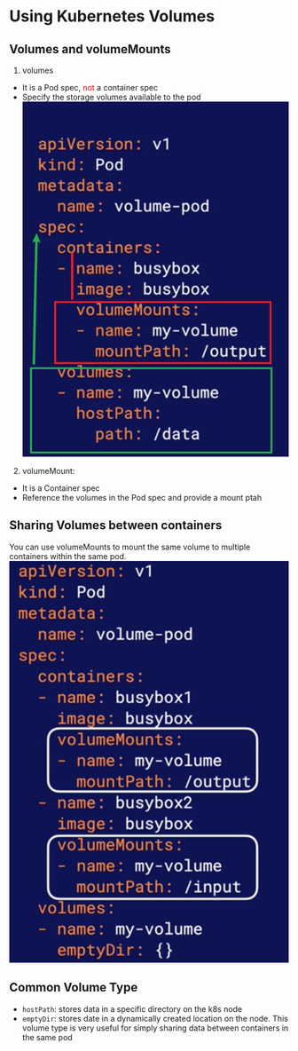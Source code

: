 # Using Kubernetes Volumes
## Volumes and volumeMounts
1. volumes
* It is a Pod spec, <span style="color:red">not</span> a container spec
* Specify the storage volumes available to the pod
![img](./img/volume-volume-mount.jpg)

2. volumeMount:
* It is a Container spec
* Reference the volumes in the Pod spec and provide a mount ptah

## Sharing Volumes between containers
You can use volumeMounts to mount the same volume to multiple containers within the same pod.
![img](./img/sharing-volumes.jpg)

## Common Volume Type
* `hostPath`: stores data in a specific directory on the k8s node
* `emptyDir`: stores date in a dynamically created location on the node. This volume type is very useful for simply sharing data between containers in the same pod